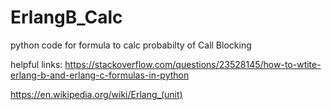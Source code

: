 # ErlangB_Calc

python code for formula to calc probabilty of Call Blocking


helpful links:
https://stackoverflow.com/questions/23528145/how-to-wtite-erlang-b-and-erlang-c-formulas-in-python

https://en.wikipedia.org/wiki/Erlang_(unit)
